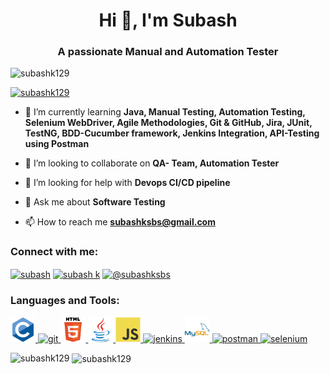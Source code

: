 <h1 align="center">Hi 👋, I'm Subash</h1>
<h3 align="center">A passionate Manual and Automation Tester</h3>

<p align="left"> <img src="https://komarev.com/ghpvc/?username=subashk129&label=Profile%20views&color=0e75b6&style=flat" alt="subashk129" /> </p>

<p align="left"> <a href="https://github.com/ryo-ma/github-profile-trophy"><img src="https://github-profile-trophy.vercel.app/?username=subashk129" alt="subashk129" /></a> </p>

- 🌱 I’m currently learning **Java, Manual Testing, Automation Testing, Selenium WebDriver, Agile Methodologies, Git & GitHub, Jira, JUnit, TestNG, BDD-Cucumber framework, Jenkins Integration, API-Testing using Postman**

- 👯 I’m looking to collaborate on **QA- Team, Automation Tester**

- 🤝 I’m looking for help with **Devops CI/CD pipeline**

- 💬 Ask me about **Software Testing**

- 📫 How to reach me **subashksbs@gmail.com**

<h3 align="left">Connect with me:</h3>
<p align="left">
<a href="https://dev.to/subash" target="blank"><img align="center" src="https://raw.githubusercontent.com/rahuldkjain/github-profile-readme-generator/master/src/images/icons/Social/devto.svg" alt="subash" height="30" width="40" /></a>
<a href="https://linkedin.com/in/subash k" target="blank"><img align="center" src="https://raw.githubusercontent.com/rahuldkjain/github-profile-readme-generator/master/src/images/icons/Social/linked-in-alt.svg" alt="subash k" height="30" width="40" /></a>
<a href="https://medium.com/@subashksbs" target="blank"><img align="center" src="https://raw.githubusercontent.com/rahuldkjain/github-profile-readme-generator/master/src/images/icons/Social/medium.svg" alt="@subashksbs" height="30" width="40" /></a>
</p>

<h3 align="left">Languages and Tools:</h3>
<p align="left"> <a href="https://www.cprogramming.com/" target="_blank" rel="noreferrer"> <img src="https://raw.githubusercontent.com/devicons/devicon/master/icons/c/c-original.svg" alt="c" width="40" height="40"/> </a> <a href="https://git-scm.com/" target="_blank" rel="noreferrer"> <img src="https://www.vectorlogo.zone/logos/git-scm/git-scm-icon.svg" alt="git" width="40" height="40"/> </a> <a href="https://www.w3.org/html/" target="_blank" rel="noreferrer"> <img src="https://raw.githubusercontent.com/devicons/devicon/master/icons/html5/html5-original-wordmark.svg" alt="html5" width="40" height="40"/> </a> <a href="https://www.java.com" target="_blank" rel="noreferrer"> <img src="https://raw.githubusercontent.com/devicons/devicon/master/icons/java/java-original.svg" alt="java" width="40" height="40"/> </a> <a href="https://developer.mozilla.org/en-US/docs/Web/JavaScript" target="_blank" rel="noreferrer"> <img src="https://raw.githubusercontent.com/devicons/devicon/master/icons/javascript/javascript-original.svg" alt="javascript" width="40" height="40"/> </a> <a href="https://www.jenkins.io" target="_blank" rel="noreferrer"> <img src="https://www.vectorlogo.zone/logos/jenkins/jenkins-icon.svg" alt="jenkins" width="40" height="40"/> </a> <a href="https://www.mysql.com/" target="_blank" rel="noreferrer"> <img src="https://raw.githubusercontent.com/devicons/devicon/master/icons/mysql/mysql-original-wordmark.svg" alt="mysql" width="40" height="40"/> </a> <a href="https://postman.com" target="_blank" rel="noreferrer"> <img src="https://www.vectorlogo.zone/logos/getpostman/getpostman-icon.svg" alt="postman" width="40" height="40"/> </a> <a href="https://www.selenium.dev" target="_blank" rel="noreferrer"> <img src="https://raw.githubusercontent.com/detain/svg-logos/780f25886640cef088af994181646db2f6b1a3f8/svg/selenium-logo.svg" alt="selenium" width="40" height="40"/> </a> </p>

<p><img align="left" src="https://github-readme-stats.vercel.app/api/top-langs?username=subashk129&show_icons=true&locale=en&layout=compact" alt="subashk129" /></p>

<p>&nbsp;<img align="center" src="https://github-readme-stats.vercel.app/api?username=subashk129&show_icons=true&locale=en" alt="subashk129" /></p>
